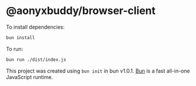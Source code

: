# @aonyxbuddy/browser-client

To install dependencies:

```bash
bun install
```

To run:

```bash
bun run ./dist/index.js
```

This project was created using `bun init` in bun v1.0.1. [Bun](https://bun.sh) is a fast all-in-one JavaScript runtime.
